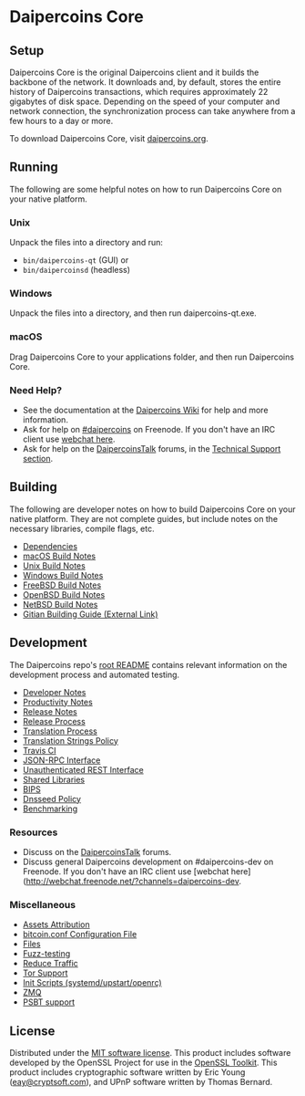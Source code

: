 Daipercoins Core
=============

Setup
---------------------
Daipercoins Core is the original Daipercoins client and it builds the backbone of the network. It downloads and, by default, stores the entire history of Daipercoins transactions, which requires approximately 22 gigabytes of disk space. Depending on the speed of your computer and network connection, the synchronization process can take anywhere from a few hours to a day or more.

To download Daipercoins Core, visit [daipercoins.org](https://daipercoins.org/).

Running
---------------------
The following are some helpful notes on how to run Daipercoins Core on your native platform.

### Unix

Unpack the files into a directory and run:

- `bin/daipercoins-qt` (GUI) or
- `bin/daipercoinsd` (headless)

### Windows

Unpack the files into a directory, and then run daipercoins-qt.exe.

### macOS

Drag Daipercoins Core to your applications folder, and then run Daipercoins Core.

### Need Help?

* See the documentation at the [Daipercoins Wiki](https://daipercoins.info/)
for help and more information.
* Ask for help on [#daipercoins](http://webchat.freenode.net?channels=daipercoins) on Freenode. If you don't have an IRC client use [webchat here](http://webchat.freenode.net?channels=daipercoins).
* Ask for help on the [DaipercoinsTalk](https://daipercoinstalk.io/) forums, in the [Technical Support section](https://daipercoinstalk.io/c/technical-support).

Building
---------------------
The following are developer notes on how to build Daipercoins Core on your native platform. They are not complete guides, but include notes on the necessary libraries, compile flags, etc.

- [Dependencies](dependencies.md)
- [macOS Build Notes](build-osx.md)
- [Unix Build Notes](build-unix.md)
- [Windows Build Notes](build-windows.md)
- [FreeBSD Build Notes](build-freebsd.md)
- [OpenBSD Build Notes](build-openbsd.md)
- [NetBSD Build Notes](build-netbsd.md)
- [Gitian Building Guide (External Link)](https://github.com/bitcoin-core/docs/blob/master/gitian-building.md)

Development
---------------------
The Daipercoins repo's [root README](/README.md) contains relevant information on the development process and automated testing.

- [Developer Notes](developer-notes.md)
- [Productivity Notes](productivity.md)
- [Release Notes](release-notes.md)
- [Release Process](release-process.md)
- [Translation Process](translation_process.md)
- [Translation Strings Policy](translation_strings_policy.md)
- [Travis CI](travis-ci.md)
- [JSON-RPC Interface](JSON-RPC-interface.md)
- [Unauthenticated REST Interface](REST-interface.md)
- [Shared Libraries](shared-libraries.md)
- [BIPS](bips.md)
- [Dnsseed Policy](dnsseed-policy.md)
- [Benchmarking](benchmarking.md)

### Resources
* Discuss on the [DaipercoinsTalk](https://daipercoinstalk.io/) forums.
* Discuss general Daipercoins development on #daipercoins-dev on Freenode. If you don't have an IRC client use [webchat here](http://webchat.freenode.net/?channels=daipercoins-dev.

### Miscellaneous
- [Assets Attribution](assets-attribution.md)
- [bitcoin.conf Configuration File](bitcoin-conf.md)
- [Files](files.md)
- [Fuzz-testing](fuzzing.md)
- [Reduce Traffic](reduce-traffic.md)
- [Tor Support](tor.md)
- [Init Scripts (systemd/upstart/openrc)](init.md)
- [ZMQ](zmq.md)
- [PSBT support](psbt.md)

License
---------------------
Distributed under the [MIT software license](/COPYING).
This product includes software developed by the OpenSSL Project for use in the [OpenSSL Toolkit](https://www.openssl.org/). This product includes
cryptographic software written by Eric Young ([eay@cryptsoft.com](mailto:eay@cryptsoft.com)), and UPnP software written by Thomas Bernard.
